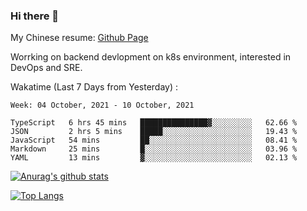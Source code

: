 ### Hi there 👋

My Chinese resume: [Github Page](https://spencercjh.github.io/resume/)

Worrking on backend devlopment on k8s environment, interested in DevOps and SRE.

Wakatime (Last 7 Days from Yesterday) :

<!--START_SECTION:waka-->
```text
Week: 04 October, 2021 - 10 October, 2021

TypeScript   6 hrs 45 mins   ███████████████▓░░░░░░░░░   62.66 % 
JSON         2 hrs 5 mins    █████░░░░░░░░░░░░░░░░░░░░   19.43 % 
JavaScript   54 mins         ██░░░░░░░░░░░░░░░░░░░░░░░   08.41 % 
Markdown     25 mins         █░░░░░░░░░░░░░░░░░░░░░░░░   03.96 % 
YAML         13 mins         ▓░░░░░░░░░░░░░░░░░░░░░░░░   02.13 % 
```
<!--END_SECTION:waka-->

[![Anurag's github stats](https://github-readme-stats.vercel.app/api?username=spencercjh&theme=tokyonight&show_icons=true)](https://github.com/anuraghazra/github-readme-stats)

[![Top Langs](https://github-readme-stats.vercel.app/api/top-langs/?username=spencercjh&layout=compact&theme=tokyonight)](https://github.com/anuraghazra/github-readme-stats)
